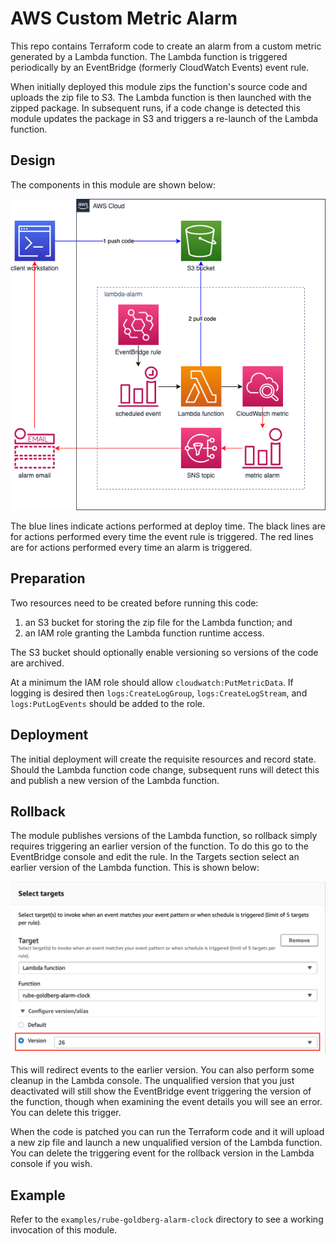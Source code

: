 # AWS Custom Metric Alarm

This repo contains Terraform code to create an alarm from a custom metric
generated by a Lambda function. The Lambda function is triggered periodically
by an EventBridge (formerly CloudWatch Events) event rule.

When initially deployed this module zips the function's source code and uploads
the zip file to S3. The Lambda function is then launched with the zipped
package. In subsequent runs, if a code change is detected this module updates
the package in S3 and triggers a re-launch of the Lambda function.

## Design

The components in this module are shown below:

![layout](https://raw.githubusercontent.com/conrad-mukai/terraform-aws-lambda-alarm/master/images/aws-lambda-alarm.png)

The blue lines indicate actions performed at deploy time. The black lines are
for actions performed every time the event rule is triggered. The red lines are
for actions performed every time an alarm is triggered.

## Preparation

Two resources need to be created before running this code:
1. an S3 bucket for storing the zip file for the Lambda function; and
1. an IAM role granting the Lambda function runtime access.

The S3 bucket should optionally enable versioning so versions of the code are
archived.

At a minimum the IAM role should allow `cloudwatch:PutMetricData`. If logging
is desired then `logs:CreateLogGroup`, `logs:CreateLogStream`, and
`logs:PutLogEvents` should be added to the role.

## Deployment

The initial deployment will create the requisite resources and record state.
Should the Lambda function code change, subsequent runs will detect this and
publish a new version of the Lambda function.

## Rollback

The module publishes versions of the Lambda function, so rollback simply
requires triggering an earlier version of the function. To do this go to the
EventBridge console and edit the rule. In the Targets section select an earlier
version of the Lambda function. This is shown below:

![EventBridge Console](https://raw.githubusercontent.com/conrad-mukai/terraform-aws-lambda-alarm/master/images/eventbridge-console.png)

This will redirect events to the earlier version. You can also perform some
cleanup in the Lambda console. The unqualified version that you just
deactivated will still show the EventBridge event triggering the version of the
function, though when examining the event details you will see an error.
You can delete this trigger.

When the code is patched you can run the Terraform code and it will
upload a new zip file and launch a new unqualified version of the Lambda
function. You can delete the triggering event for the rollback version in the
Lambda console if you wish.

## Example

Refer to the `examples/rube-goldberg-alarm-clock` directory to see a working
invocation of this module.
